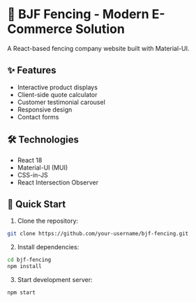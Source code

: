 # 🏡 BJF Fencing - Modern E-Commerce Solution

A React-based fencing company website built with Material-UI.

## ✨ Features
- Interactive product displays
- Client-side quote calculator
- Customer testimonial carousel
- Responsive design
- Contact forms

## 🛠️ Technologies
- React 18
- Material-UI (MUI)
- CSS-in-JS
- React Intersection Observer

## 🚀 Quick Start

1. Clone the repository:
```bash
git clone https://github.com/your-username/bjf-fencing.git
```
2. Install dependencies:
```bash
cd bjf-fencing
npm install
```
3. Start development server:
```bash
npm start
```
